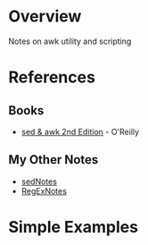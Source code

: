 # Overview

Notes on awk utility and scripting

# References

## Books

* [sed & awk 2nd Edition](https://www.amazon.com/sed-awk-Dale-Dougherty/dp/1565922255/ref=cm_cr_arp_d_product_top?ie=UTF8) - O'Reilly

## My Other Notes

* [sedNotes](https://github.com/GitLeeRepo/SedAndAwkNotes/blob/master/sedNotes.md#overview)
* [RegExNotes](https://github.com/GitLeeRepo/RegExNotes/blob/master/RegExNotes.md#overview)


# Simple Examples

